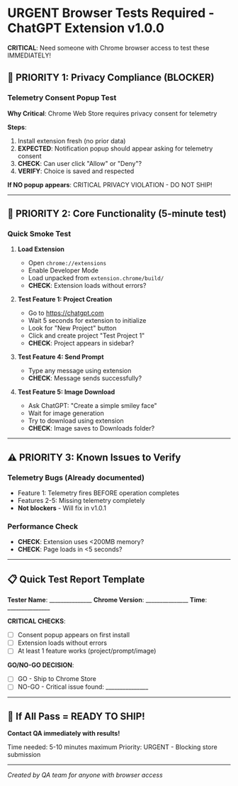 # URGENT Browser Tests Required - ChatGPT Extension v1.0.0

**CRITICAL**: Need someone with Chrome browser access to test these IMMEDIATELY!

## 🚨 PRIORITY 1: Privacy Compliance (BLOCKER)

### Telemetry Consent Popup Test
**Why Critical**: Chrome Web Store requires privacy consent for telemetry

**Steps**:
1. Install extension fresh (no prior data)
2. **EXPECTED**: Notification popup should appear asking for telemetry consent
3. **CHECK**: Can user click "Allow" or "Deny"?
4. **VERIFY**: Choice is saved and respected

**If NO popup appears**: CRITICAL PRIVACY VIOLATION - DO NOT SHIP!

---

## 🔴 PRIORITY 2: Core Functionality (5-minute test)

### Quick Smoke Test
1. **Load Extension**
   - Open `chrome://extensions`
   - Enable Developer Mode
   - Load unpacked from `extension.chrome/build/`
   - **CHECK**: Extension loads without errors?

2. **Test Feature 1: Project Creation**
   - Go to https://chatgpt.com
   - Wait 5 seconds for extension to initialize
   - Look for "New Project" button
   - Click and create project "Test Project 1"
   - **CHECK**: Project appears in sidebar?

3. **Test Feature 4: Send Prompt**
   - Type any message using extension
   - **CHECK**: Message sends successfully?

4. **Test Feature 5: Image Download**
   - Ask ChatGPT: "Create a simple smiley face"
   - Wait for image generation
   - Try to download using extension
   - **CHECK**: Image saves to Downloads folder?

---

## ⚠️ PRIORITY 3: Known Issues to Verify

### Telemetry Bugs (Already documented)
- Feature 1: Telemetry fires BEFORE operation completes
- Features 2-5: Missing telemetry completely
- **Not blockers** - Will fix in v1.0.1

### Performance Check
- **CHECK**: Extension uses <200MB memory?
- **CHECK**: Page loads in <5 seconds?

---

## 📋 Quick Test Report Template

**Tester Name**: _______________
**Chrome Version**: _______________
**Time**: _______________

**CRITICAL CHECKS**:
- [ ] Consent popup appears on first install
- [ ] Extension loads without errors
- [ ] At least 1 feature works (project/prompt/image)

**GO/NO-GO DECISION**:
- [ ] GO - Ship to Chrome Store
- [ ] NO-GO - Critical issue found: _______________

---

## 🚀 If All Pass = READY TO SHIP!

**Contact QA immediately with results!**

Time needed: 5-10 minutes maximum
Priority: URGENT - Blocking store submission

---

*Created by QA team for anyone with browser access*